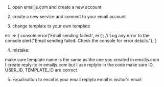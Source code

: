 1. open emailjs.com and create a new account

2. create a new service and connect to your email account


3. change template to your own template

err => {
                console.error('Email sending failed:', err); // Log any error to the console
                alert("Email sending failed. Check the console for error details.");
            }

4. mistake: 

make sure template name is the same as the one you created in emailjs.com
I create reply-to in emailjs.com but I use replyto in the code
make sure ID, USER_ID, TEMPLATE_ID are correct

5. Expalination
to email is your email
replyto email is visitor's email 










